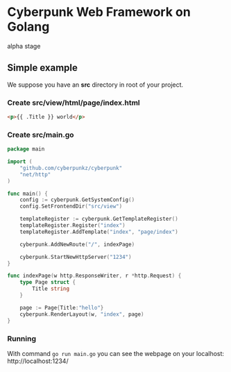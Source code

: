 # Cyberpunk Web Framework on Golang
alpha stage

## Simple example

We suppose you have an **src** directory in root of your project.

### Create src/view/html/page/index.html

```html
<p>{{ .Title }} world</p>
```
### Create src/main.go

```go
package main

import (
	"github.com/cyberpunkz/cyberpunk"
	"net/http"
)

func main() {
	config := cyberpunk.GetSystemConfig()
	config.SetFrontendDir("src/view")

	templateRegister := cyberpunk.GetTemplateRegister()
	templateRegister.Register("index")
	templateRegister.AddTemplate("index", "page/index")

	cyberpunk.AddNewRoute("/", indexPage)

	cyberpunk.StartNewHttpServer("1234")
}

func indexPage(w http.ResponseWriter, r *http.Request) {
	type Page struct {
		Title string
	}

	page := Page{Title:"hello"}
	cyberpunk.RenderLayout(w, "index", page)
}
```

### Running

With command ```go run main.go``` you can see the webpage on your localhost: http://localhost:1234/
